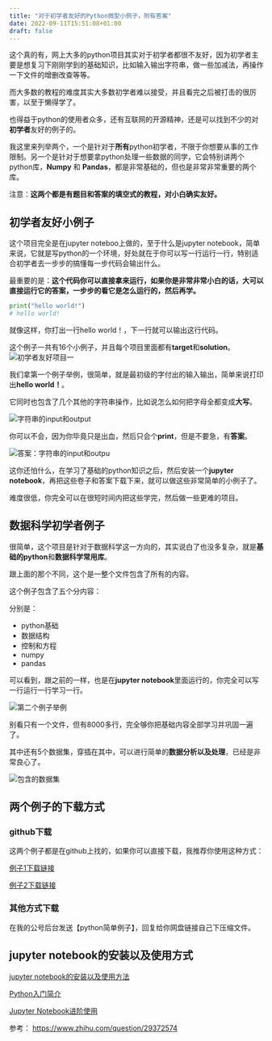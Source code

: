 ```yaml
---
title: "对于初学者友好的Python微型小例子，附有答案"
date: 2022-09-11T15:51:08+01:00
draft: false
---
```


这个真的有，网上大多的python项目其实对于初学者都很不友好，因为初学者主要是想复习下刚刚学到的基础知识，比如输入输出字符串，做一些加减法，再操作一下文件的增删改查等等。

而大多数的教程的难度其实大多数初学者难以接受，并且看完之后被打击的很厉害，以至于懒得学了。

也得益于python的使用者众多，还有互联网的开源精神，还是可以找到不少的对**初学者**友好的例子的。

我这里来列举两个，一个是针对于**所有**python初学者，不限于你想要从事的工作限制。另一个是针对于想要拿python处理一些数据的同学，它会特别讲两个python库，**Numpy** 和 **Pandas**，都是非常基础的，但也是非常非常重要的两个库。

注意：**这两个都是有题目和答案的填空式的教程，对小白确实友好。**

## 初学者友好小例子

这个项目完全是在jupyter noteboo上做的，至于什么是jupyter notebook，简单来说，它就是写python的一个环境，好处就在于你可以写一行运行一行，特别适合初学者去一步步的搞懂每一步代码会输出什么。

最重要的是：**这个代码你可以直接拿来运行，如果你是非常非常小白的话，大可以直接运行它的答案，一步步的看它是怎么运行的，然后再学。**

```python
print("hello world!")
# hello world!
```
就像这样，你打出一行hello world！，下一行就可以输出这行代码。


这个例子一共有16个小例子，并且每个项目里面都有**target**和**solution**。
![初学者友好项目一](https://mdproject-1312165862.cos.ap-shanghai.myqcloud.com/python-begin-project-list.png)

我们拿第一个例子举例，很简单，就是最初级的字付出的输入输出，简单来说打印出**hello world！**。

它同时也包含了几个其他的字符串操作，比如说怎么如何把字母全都变成**大写**。

![字符串的input和output](https://mdproject-1312165862.cos.ap-shanghai.myqcloud.com/python-begin-project-1.png)

你可以不会，因为你毕竟只是出血，然后只会个**print**，但是不要急，有**答案**。

![答案：字符串的input和outpu](https://mdproject-1312165862.cos.ap-shanghai.myqcloud.com/python-begin-project-1-solution.png)

这你还怕什么，在学习了基础的python知识之后，然后安装一个**jupyter notebook**，再把这些卷子和答案下载下来，就可以做这些非常简单的小例子了。

难度很低，你完全可以在很短时间内把这些学完，然后做一些更难的项目。

## 数据科学初学者例子

很简单，这个项目是针对于数据科学这一方向的，其实说白了也没多复杂，就是**基础的python**和**数据科学常用库**。

跟上面的那个不同，这个是一整个文件包含了所有的内容。

这个例子包含了五个分内容：

分别是：
- python基础
- 数据结构
- 控制和方程
- numpy
- pandas

可以看到，跟之前的一样，也是在**jupyter notebook**里面运行的，你完全可以写一行运行一行学习一行。

![第二个例子举例](https://mdproject-1312165862.cos.ap-shanghai.myqcloud.com/python-begin-project-2.png)

别看只有一个文件，但有8000多行，完全够你把基础内容全部学习并巩固一遍了。


其中还有5个数据集，穿插在其中，可以进行简单的**数据分析以及处理**，已经是非常良心了。

![包含的数据集](https://mdproject-1312165862.cos.ap-shanghai.myqcloud.com/python-begin-project-2-data.png)

## 两个例子的下载方式

### github下载
这两个例子都是在github上找的，如果你可以直接下载，我推荐你使用这种方式：

[例子1下载链接](https://github.com/LearnPythonWithRune/LearnPython)

[例子2下载链接]( https://github.com/Stephen-Rimac/Python-for-Data-Scientists)

### 其他方式下载
在我的公号后台发送【python简单例子】，回复给你网盘链接自己下压缩文件。

## jupyter notebook的安装以及使用方式

[jupyter notebook的安装以及使用方法](
https://www.zhihu.com/question/289779838/answer/1632551271)

[Python入门简介](https://www.zhihu.com/question/32048560/answer/2509636963)

[Jupyter Notebook进阶使用](https://www.zhihu.com/question/59392251/answer/2650011058)


参考：
https://www.zhihu.com/question/29372574


